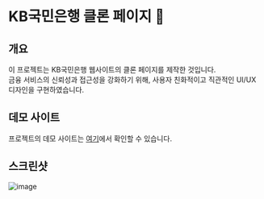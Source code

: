 # KB국민은행 클론 페이지 🏦

## 개요

이 프로젝트는 KB국민은행 웹사이트의 클론 페이지를 제작한 것입니다. <br/>
금융 서비스의 신뢰성과 접근성을 강화하기 위해, 사용자 친화적이고 직관적인 UI/UX 디자인을 구현하였습니다.

## 데모 사이트

프로젝트의 데모 사이트는 [여기](https://ogh010.github.io/kb-bank/)에서 확인할 수 있습니다.

## 스크린샷

![image](https://github.com/ogh010/kb-bank/assets/72989911/40b55684-1932-4bc0-b798-3b529ac4d2fc)

